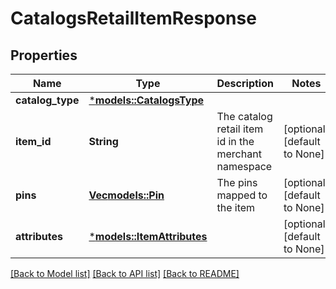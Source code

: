 # CatalogsRetailItemResponse

## Properties
Name | Type | Description | Notes
------------ | ------------- | ------------- | -------------
**catalog_type** | [***models::CatalogsType**](CatalogsType.md) |  | 
**item_id** | **String** | The catalog retail item id in the merchant namespace | [optional] [default to None]
**pins** | [**Vec<models::Pin>**](Pin.md) | The pins mapped to the item | [optional] [default to None]
**attributes** | [***models::ItemAttributes**](ItemAttributes.md) |  | [optional] [default to None]

[[Back to Model list]](../README.md#documentation-for-models) [[Back to API list]](../README.md#documentation-for-api-endpoints) [[Back to README]](../README.md)


